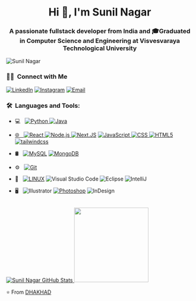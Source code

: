 <h1 align="center">Hi 👋, I'm Sunil Nagar</h1>
<h3 align="center">A passionate fullstack developer from India and 🎓Graduated in Computer Science and Engineering at Visvesvaraya Technological University</h3>
<p align="left"> <img src="https://komarev.com/ghpvc/?username=DHAKHAD&label=Profile%20views&color=0e75b6&style=flat" alt="Sunil Nagar" /> </p>
<h3> 🤝🏻 &nbsp;Connect with Me </h3>

<p align="left">
<a href="https://www.linkedin.com/in/sunil-nagar-7775s/"><img alt="LinkedIn" src="https://img.shields.io/badge/LinkedIn-Sunil%20Nagar-blue?style=flat-square&logo=linkedin"></a>
<a href="https://www.instagram.com/sunilnagar777/"><img alt="Instagram" src="https://img.shields.io/badge/Instagram-sunilnagar777-blue?style=flat-square&logo=instagram"></a>
<a href="mailto:sunilnagar9785@gmail.com"><img alt="Email" src="https://img.shields.io/badge/Email-sunilnagar9784@gmail.com-blue?style=flat-square&logo=gmail"></a>
</p>
<h3>🛠 &nbsp;Languages and Tools:</h3>

- 💻 &nbsp;
  <a href="https://www.python.org" target="_blank" rel="noreferrer"> ![Python](https://img.shields.io/badge/-Python-333333?style=flat&logo=python) </a>
  <a href="https://www.java.com" target="_blank" rel="noreferrer">  ![Java](https://img.shields.io/badge/-Java-333333?style=flat&logo=java)
  
- 🌐 &nbsp;
  <a href="https://reactjs.org/" target="_blank" rel="noreferrer">  ![React](https://img.shields.io/badge/-React-333333?style=flat&logo=react) </a>
  <a href="https://nodejs.org/" target="_blank" rel="noreferrer">![Node.js](https://img.shields.io/badge/-Node.js-333333?style=flat&logo=node.js) </a>
   <a href="https://nextjs.org/" target="_blank" rel="noreferrer"> ![Next.JS]( https://img.shields.io/badge/N-NEXT.JS-black)</a>
  <a href="https://developer.mozilla.org/en-US/docs/Web/JavaScript" target="_blank" rel="noreferrer">![JavaScript](https://img.shields.io/badge/-JavaScript-333333?style=flat&logo=javascript) </a>
  <a href="https://www.w3schools.com/css/" target="_blank" rel="noreferrer">![CSS](https://img.shields.io/badge/-CSS-333333?style=flat&logo=CSS3&logoColor=1572B6) </a>
  <a href="https://www.w3.org/html/" target="_blank" rel="noreferrer"> ![HTML5](https://img.shields.io/badge/-HTML5-333333?style=flat&logo=HTML5) </a>
  <a href="https://tailwindcss.com/" target="_blank" rel="noreferrer"> ![tailwindcss](https://img.shields.io/badge/-tailwindcss-333333?style=flat&logo=tailwindcss) </a> 
- 🛢 &nbsp;
   <a href="https://www.mysql.com/" target="_blank" rel="noreferrer"> ![MySQL](https://img.shields.io/badge/-MySQL-333333?style=flat&logo=mysql)</a>
   <a href="https://www.mongodb.com/" target="_blank" rel="noreferrer">![MongoDB](https://img.shields.io/badge/-MongoDB-333333?style=flat&logo=mongodb) </a>
- ⚙️ &nbsp;
    <a href="https://git-scm.com/" target="_blank" rel="noreferrer">![Git](https://img.shields.io/badge/-Git-333333?style=flat&logo=git) </a>
- 🔧 &nbsp;
  <a href="https://www.linux.org/" target="_blank" rel="noreferrer">![LINUX](https://img.shields.io/badge/-LINUX-333333?style=flat&logo=LINUX)</a>
  ![Visual Studio Code](https://img.shields.io/badge/-Visual%20Studio%20Code-333333?style=flat&logo=visual-studio-code&logoColor=007ACC)
  ![Eclipse](https://img.shields.io/badge/-Eclipse-333333?style=flat&logo=eclipse-ide&logoColor=2C2255)
  ![IntelliJ](https://img.shields.io/badge/-IntelliJ-333333?style=flat&logo=intellij)
- 🖥 &nbsp;
  ![Illustrator](https://img.shields.io/badge/-Illustrator-333333?style=flat&logo=adobe-illustrator)
  <a href="https://www.photoshop.com/en" target="_blank" rel="noreferrer">![Photoshop](https://img.shields.io/badge/-Photoshop-333333?style=flat&logo=adobe-photoshop)</a>
  ![InDesign](https://img.shields.io/badge/-InDesign-333333?style=flat&logo=adobe-indesign)
<br/>

<a href="https://github.com/DHAKHAD">
  

<img src="https://github-readme-stats.vercel.app/api?username=DHAKHAD&show_icons=true&hide_border=true&count_private=true&theme=shades-of-purple&icon_color=fad000" alt="Sunil Nagar GitHub Stats">
 <img height="200em" src="https://github-readme-stats.vercel.app/api/top-langs/?username=DHAKHAD&theme=buefy&layout=compact" />
</a>
<br/>



⭐️ From [DHAKHAD](https://github.com/DHAKHAD)

